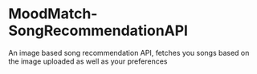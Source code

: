 # MoodMatch-SongRecommendationAPI
An image based song recommendation API, fetches you songs based on the image uploaded as well as your preferences
